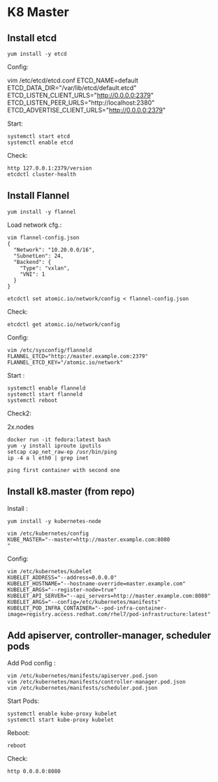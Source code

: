 K8 Master
===========

Install etcd
-------------

    yum install -y etcd

Config:

  vim  /etc/etcd/etcd.conf
    ETCD_NAME=default
    ETCD_DATA_DIR="/var/lib/etcd/default.etcd"
    ETCD_LISTEN_CLIENT_URLS="http://0.0.0.0:2379"
    ETCD_LISTEN_PEER_URLS="http://localhost:2380"
    ETCD_ADVERTISE_CLIENT_URLS="http://0.0.0.0:2379"

Start:

    systemctl start etcd
    systemctl enable etcd

Check:

    http 127.0.0.1:2379/version
    etcdctl cluster-health

Install Flannel
----------------

    yum install -y flannel

Load network cfg.:

    vim flannel-config.json
    {
      "Network": "10.20.0.0/16",
      "SubnetLen": 24,
      "Backend": {
        "Type": "vxlan",
        "VNI": 1
      }
    }

    etcdctl set atomic.io/network/config < flannel-config.json

Check:

    etcdctl get atomic.io/network/config

Config:


    vim /etc/sysconfig/flanneld
    FLANNEL_ETCD="http://master.example.com:2379"
    FLANNEL_ETCD_KEY="/atomic.io/network"

Start :

    systemctl enable flanneld
    systemctl start flanneld
    systemctl reboot

Check2:

  2x.nodes

    docker run -it fedora:latest bash
    yum -y install iproute iputils
    setcap cap_net_raw-ep /usr/bin/ping
    ip -4 a l eth0 | grep inet

    ping first container with second one 

Install k8.master (from repo)
-----------------------------

Install :

    yum install -y kubernetes-node

    vim /etc/kubernetes/config
    KUBE_MASTER="--master=http://master.example.com:8080
    "

Config:

    vim /etc/kubernetes/kubelet
    KUBELET_ADDRESS="--address=0.0.0.0"
    KUBELET_HOSTNAME="--hostname-override=master.example.com"
    KUBELET_ARGS="--register-node=true"
    KUBELET_API_SERVER="--api_servers=http://master.example.com:8080"
    KUBELET_ARGS="--config=/etc/kubernetes/manifests"
    KUBELET_POD_INFRA_CONTAINER="--pod-infra-container-image=registry.access.redhat.com/rhel7/pod-infrastructure:latest"

Add apiserver, controller-manager, scheduler pods
-------------------------------------------------

Add Pod config :

    vim /etc/kubernetes/manifests/apiserver.pod.json
    vim /etc/kubernetes/manifests/controller-manager.pod.json
    vim /etc/kubernetes/manifests/scheduler.pod.json

Start Pods:

    systemctl enable kube-proxy kubelet
    systemctl start kube-proxy kubelet

Reboot:

    reboot

Check:

    http 0.0.0.0:8080
